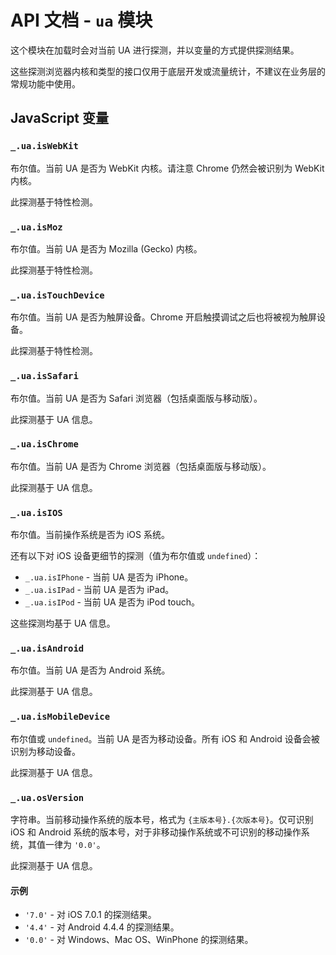 # API 文档 - `ua` 模块

这个模块在加载时会对当前 UA 进行探测，并以变量的方式提供探测结果。

这些探测浏览器内核和类型的接口仅用于底层开发或流量统计，不建议在业务层的常规功能中使用。

## JavaScript 变量<a name="js-var"></a>

### `_.ua.isWebKit`<a name="js-var-isWebKit"></a>

布尔值。当前 UA 是否为 WebKit 内核。请注意 Chrome 仍然会被识别为 WebKit 内核。

此探测基于特性检测。

### `_.ua.isMoz`<a name="js-var-isMoz"></a>

布尔值。当前 UA 是否为 Mozilla (Gecko) 内核。

此探测基于特性检测。

### `_.ua.isTouchDevice`<a name="js-var-isTouchDevice"></a>

布尔值。当前 UA 是否为触屏设备。Chrome 开启触摸调试之后也将被视为触屏设备。

此探测基于特性检测。

### `_.ua.isSafari`<a name="js-var-isSafari"></a>

布尔值。当前 UA 是否为 Safari 浏览器（包括桌面版与移动版）。

此探测基于 UA 信息。

### `_.ua.isChrome`<a name="js-var-isChrome"></a>

布尔值。当前 UA 是否为 Chrome 浏览器（包括桌面版与移动版）。

此探测基于 UA 信息。

### `_.ua.isIOS`<a name="js-var-isIOS"></a>

布尔值。当前操作系统是否为 iOS 系统。

还有以下对 iOS 设备更细节的探测（值为布尔值或 `undefined`）：

* `_.ua.isIPhone` - 当前 UA 是否为 iPhone。
* `_.ua.isIPad` - 当前 UA 是否为 iPad。
* `_.ua.isIPod` - 当前 UA 是否为 iPod touch。

这些探测均基于 UA 信息。

### `_.ua.isAndroid`<a name="js-var-isAndroid"></a>

布尔值。当前 UA 是否为 Android 系统。

此探测基于 UA 信息。

### `_.ua.isMobileDevice`<a name="js-var-isMobileDevice"></a>

布尔值或 `undefined`。当前 UA 是否为移动设备。所有 iOS 和 Android 设备会被识别为移动设备。

此探测基于 UA 信息。

### `_.ua.osVersion`<a name="js-var-osVersion"></a>

字符串。当前移动操作系统的版本号，格式为 `{主版本号}.{次版本号}`。仅可识别 iOS 和 Android 系统的版本号，对于非移动操作系统或不可识别的移动操作系统，其值一律为 `'0.0'`。

此探测基于 UA 信息。

#### 示例

* `'7.0'` - 对 iOS 7.0.1 的探测结果。
* `'4.4'` - 对 Android 4.4.4 的探测结果。
* `'0.0'` - 对 Windows、Mac OS、WinPhone 的探测结果。

